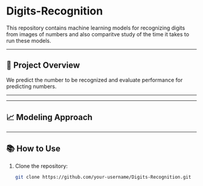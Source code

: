 # Digits-Recognition

This repository contains machine learning models for recognizing digits from images of numbers and also comparitve study of the time it takes to run these models.

---
## 🚀 Project Overview
We predict the number to be recognized and evaluate performance for predicting numbers. 

---
---
## 📈 Modeling Approach

---
## 📚 How to Use

1. Clone the repository:
   ```bash
   git clone https://github.com/your-username/Digits-Recognition.git
